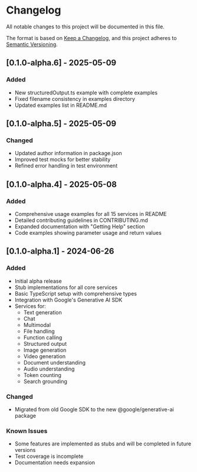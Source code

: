 # Changelog

All notable changes to this project will be documented in this file.

The format is based on [Keep a Changelog](https://keepachangelog.com/en/1.0.0/),
and this project adheres to [Semantic Versioning](https://semver.org/spec/v2.0.0.html).

## [0.1.0-alpha.6] - 2025-05-09

### Added
- New structuredOutput.ts example with complete examples
- Fixed filename consistency in examples directory
- Updated examples list in README.md

## [0.1.0-alpha.5] - 2025-05-09

### Changed
- Updated author information in package.json
- Improved test mocks for better stability
- Refined error handling in test environment

## [0.1.0-alpha.4] - 2025-05-08

### Added
- Comprehensive usage examples for all 15 services in README
- Detailed contributing guidelines in CONTRIBUTING.md
- Expanded documentation with "Getting Help" section
- Code examples showing parameter usage and return values

## [0.1.0-alpha.1] - 2024-06-26

### Added
- Initial alpha release
- Stub implementations for all core services
- Basic TypeScript setup with comprehensive types
- Integration with Google's Generative AI SDK
- Services for:
  - Text generation
  - Chat
  - Multimodal
  - File handling
  - Function calling
  - Structured output
  - Image generation
  - Video generation
  - Document understanding
  - Audio understanding
  - Token counting
  - Search grounding

### Changed
- Migrated from old Google SDK to the new @google/generative-ai package

### Known Issues
- Some features are implemented as stubs and will be completed in future versions
- Test coverage is incomplete
- Documentation needs expansion 